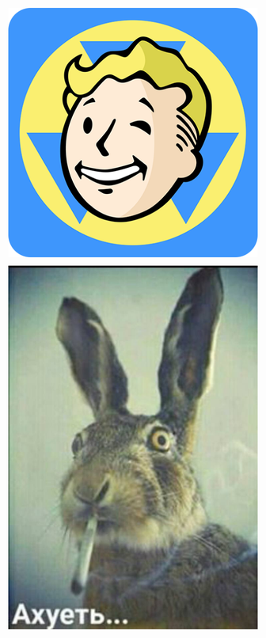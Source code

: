 
![image](.attachments/5d5b83e15d69346070c51382e28745a7b5fae59d.png)


![image](.attachments/3a154bd99b5f53c38473068b347e2a534ee13bff.jpg)